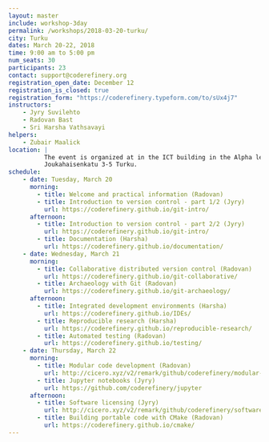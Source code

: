 ```yaml
---
layout: master
include: workshop-3day
permalink: /workshops/2018-03-20-turku/
city: Turku
dates: March 20-22, 2018
time: 9:00 am to 5:00 pm
num_seats: 30
participants: 23
contact: support@coderefinery.org
registration_open_date: December 12
registration_is_closed: true
registration_form: "https://coderefinery.typeform.com/to/sUx4j7"
instructors:
    - Jyry Suvilehto
    - Radovan Bast
    - Sri Harsha Vathsavayi
helpers:
    - Zubair Maalick
location: |
          The event is organized at in the ICT building in the Alpha lecture hall.
          Joukahaisenkatu 3-5 Turku.
schedule:
    - date: Tuesday, March 20
      morning:
        - title: Welcome and practical information (Radovan)
        - title: Introduction to version control - part 1/2 (Jyry)
          url: https://coderefinery.github.io/git-intro/
      afternoon:
        - title: Introduction to version control - part 2/2 (Jyry)
          url: https://coderefinery.github.io/git-intro/
        - title: Documentation (Harsha)
          url: https://coderefinery.github.io/documentation/
    - date: Wednesday, March 21
      morning:
        - title: Collaborative distributed version control (Radovan)
          url: https://coderefinery.github.io/git-collaborative/
        - title: Archaeology with Git (Radovan)
          url: https://coderefinery.github.io/git-archaeology/
      afternoon:
        - title: Integrated development environments (Harsha)
          url: https://coderefinery.github.io/IDEs/
        - title: Reproducible research (Harsha)
          url: https://coderefinery.github.io/reproducible-research/
        - title: Automated testing (Radovan)
          url: https://coderefinery.github.io/testing/
    - date: Thursday, March 22
      morning:
        - title: Modular code development (Radovan)
          url: http://cicero.xyz/v2/remark/github/coderefinery/modular-code-development/master/talk.md/
        - title: Jupyter notebooks (Jyry)
          url: https://github.com/coderefinery/jupyter
      afternoon:
        - title: Software licensing (Jyry)
          url: http://cicero.xyz/v2/remark/github/coderefinery/software-licensing/master/talk.md/
        - title: Building portable code with CMake (Radovan)
          url: https://coderefinery.github.io/cmake/
---
```

